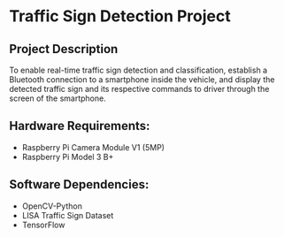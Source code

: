 # Traffic Sign Detection Project

## Project Description

To enable real-time traffic sign detection and classification, establish a Bluetooth connection to a smartphone inside the vehicle, and display the detected traffic sign and its respective commands to driver through the screen of the smartphone.

## Hardware Requirements: 
* Raspberry Pi Camera Module V1 (5MP)
* Raspberry Pi Model 3 B+

## Software Dependencies: 
* OpenCV-Python
* LISA Traffic Sign Dataset
* TensorFlow

